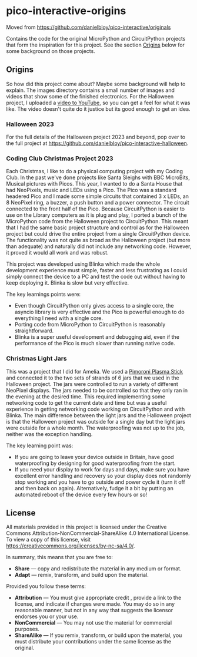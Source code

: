 # pico-interactive-origins

Moved from https://github.com/danielbloy/pico-interactive/originals

Contains the code for the original MicroPython and CircuitPython projects
that form the inspiration for this project. See the section [Origins](#origins) below
for some background on those projects.

## Origins

So how did this project come about? Maybe some background will help to explain.
The images directory contains a small number of images and videos that
show some of the finished electronics. For the Halloween project, I uploaded a
[video to YouTube](https://youtu.be/a0I0U5x334Y), so you can get a feel for what
it was like. The video doesn't quite do it justice but its good enough to get an
idea.

### Halloween 2023

For the full details of the Halloween project 2023 and beyond, pop over to the full
project at https://github.com/danielbloy/pico-interactive-halloween.

### Coding Club Christmas Project 2023

Each Christmas, I like to do a physical computing project with my Coding Club. In the
past we've done projects like Santa Sleighs with BBC MicroBits, Musical pictures with
Picos. This year, I wanted to do a Santa House that had NeoPixels, music and LEDs using
a Pico. The Pico was a standard headered Pico and I made some simple circuits that
contained 3 x LEDs, an 8 NeoPixel ring, a buzzer, a push button and a power connector.
The circuit connected to the front half of the Pico. Because CircuitPython is easier
to use on the Library computers as it is plug and play, I ported a bunch of the
MicroPython code from the Halloween project to CircuitPython. This meant that I had
the same basic project structure and control as for the Halloween project but could
drive the entire project from a single CircuitPython device. The functionality was not
quite as broad as the Halloween project (but more than adequate) and naturally did not
include any networking code. However, it proved it would all work and was robust.

This project was developed using Blinka which made the whole development experience
must simple, faster and less frustrating as I could simply connect the device to
a PC and test the code out without having to keep deploying it. Blinka is slow but
very effective.

The key learnings points were:

* Even though CircuitPython only gives access to a single core, the asyncio library
  is very effective and the Pico is powerful enough to do everything I need with a
  single core.
* Porting code from MicroPython to CircuitPython is reasonably straightforward.
* Blinka is a super useful development and debugging aid, even if the performance of
  the Pico is much slower than running native code.

### Christmas Light Jars

This was a project that I did for Amelia. We used a [Pimoroni Plasma Stick](
https://shop.pimoroni.com/products/plasma-stick-2040-w?variant=40359072301139)
and connected it to the two sets of strands of 6 jars that we used in the Halloween
project. The jars were controlled to run a variety of different NeoPixel displays.
The jars needed to be controlled so that they only ran in the evening at the desired
time. This required implementing some networking code to get the current date and
time but was a useful experience in getting networking code working on CircuitPython
and with Blinka. The main difference between the light jars and the Halloween project
is that the Halloween project was outside for a single day but the light jars were
outside for a whole month. The waterproofing was not up to the job, neither was the
exception handling.

The key learning point was:

* If you are going to leave your device outside in Britain, have good waterproofing by
  designing for good waterproofing from the start.
* If you need your display to work for days and days, make sure you have excellent
  error handling and recovery so your display does not randomly stop working and you have
  to go outside and power cycle it (turn it off and then back on again). Alternatively,
  fudge it a bit by putting an automated reboot of the device every few hours or so!

## License

All materials provided in this project is licensed under the Creative Commons Attribution-NonCommercial-ShareAlike 4.0
International License. To view a copy of this license, visit
<https://creativecommons.org/licenses/by-nc-sa/4.0/>.

In summary, this means that you are free to:

* **Share** — copy and redistribute the material in any medium or format.
* **Adapt** — remix, transform, and build upon the material.

Provided you follow these terms:

* **Attribution** — You must give appropriate credit , provide a link to the license, and indicate if changes were made.
  You may do so in any reasonable manner, but not in any way that suggests the licensor endorses you or your use.
* **NonCommercial** — You may not use the material for commercial purposes.
* **ShareAlike** — If you remix, transform, or build upon the material, you must distribute your contributions under the
  same license as the original.

